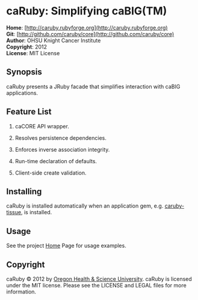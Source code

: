 caRuby: Simplifying caBIG(TM)
=============================
**Home**:         [http://caruby.rubyforge.org](http://caruby.rubyforge.org)    
**Git**:          [http://github.com/caruby/core](http://github.com/caruby/core)       
**Author**:       OHSU Knight Cancer Institute    
**Copyright**:    2012    
**License**:      MIT License    

Synopsis
--------
caRuby presents a JRuby facade that simplifies interaction with caBIG applications.

Feature List
------------
1. caCORE API wrapper.

2. Resolves persistence dependencies.

3. Enforces inverse association integrity.

4. Run-time declaration of defaults.

5. Client-side create validation.

Installing
----------
caRuby is installed automatically when an application gem, e.g. [caruby-tissue](http://caruby.rubyforge.org/catissue.html),
is installed.

Usage
-----
See the project [Home](http://caruby.rubyforge.org) Page for usage examples. 

Copyright
---------
caRuby &copy; 2012 by [Oregon Health & Science University](http://www.ohsu.edu/xd/health/services/cancer/index.cfm).
caRuby is licensed under the MIT license. Please see the LICENSE and LEGAL
files for more information.
